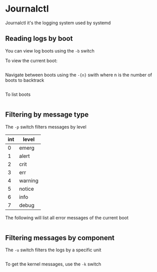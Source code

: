 # Journalctl

Journalctl it's the logging system used by systemd

## Reading logs by boot

You can view log boots using the `-b` switch

To view the current boot:
```$ journalctl -b
```

Navigate between boots using the `-{n}` swith where n is the number of boots to backtrack
```$ journalctl -b -1
```

To list boots
```$ journalctl --list-boots
```

## Filtering by message type

The `-p` switch filters messages by level

| int | level   |
|-----|---------|
| 0   | emerg   |
| 1   | alert   |
| 2   | crit    |
| 3   | err     |
| 4   | warning |
| 5   | notice  |
| 6   | info    |
| 7   | debug   |

The following will list all error messages of the current boot
```$ journalctl -p err -b
```

## Filtering messages by component

The `-u` switch filters the logs by a specific unit
```$ journalctl -u nginx.service
```

To get the kernel messages, use the `-k` switch
```$ journalctl -k
```

